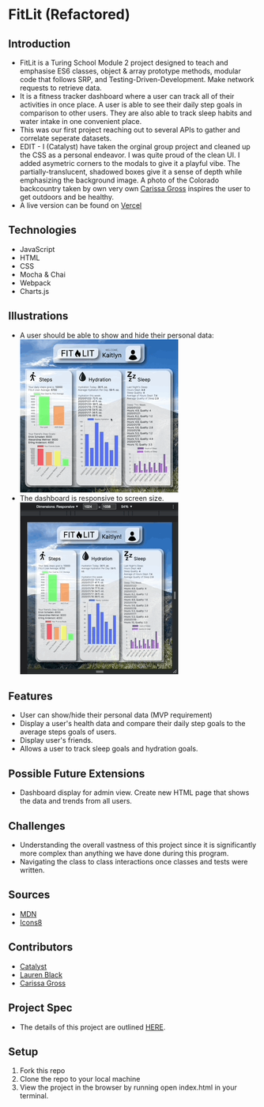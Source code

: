 # FitLit (Refactored)

## Introduction
- FitLit is a Turing School Module 2 project designed to teach and emphasise ES6 classes, object & array prototype methods, modular code that follows SRP, and Testing-Driven-Development.
Make network requests to retrieve data.
- It is a fitness tracker dashboard where a user can track all of their activities in once place. A user is able to see their daily step goals in comparison to other users. They are also able to track sleep habits and water intake in one convenient place.
- This was our first project reaching out to several APIs to gather and correlate seperate datasets.
- EDIT - I (Catalyst) have taken the orginal group project and cleaned up the CSS as a personal endeavor. I was quite proud of the clean UI. I added asymetric corners to the modals to give it a playful vibe. The partially-translucent, shadowed boxes give it a sense of depth while emphasizing the background image. A photo of the Colorado backcountry taken by own very own [Carissa Gross](https://www.carissagrossphotography.com) inspires the user to get outdoors and be healthy.
- A live version can be found on [Vercel](https://2fit2lit.vercel.app)

## Technologies
- JavaScript
- HTML
- CSS
- Mocha & Chai
- Webpack
- Charts.js

## Illustrations
- A user should be able to show and hide their personal data:  
![user icon changes from name to personal info when clicked ](https://raw.githubusercontent.com/Catalyst4Change/2fit2lit/main/src/images/2fit_userinfo.gif)
- The dashboard is responsive to screen size.  
![the screen shifts from multiple columns to a single scrollable column on a smaller screen](https://raw.githubusercontent.com/Catalyst4Change/2fit2lit/main/src/images/2fit_responsive.gif)

## Features
- User can show/hide their personal data (MVP requirement)
- Display a user's health data and compare their daily step goals to the average steps goals of users.
- Display user's friends.
- Allows a user to track sleep goals and hydration goals.

## Possible Future Extensions
- Dashboard display for admin view. Create new HTML page that shows the data and trends from all users.

## Challenges
- Understanding the overall vastness of this project since it is significantly more complex than anything we have done during this program.
- Navigating the class to class interactions once classes and tests were written.

## Sources
- [MDN](https://developer.mozilla.org/en-US/)
- [Icons8](https://icons8.com/)

## Contributors
- [Catalyst](https://github.com/Catalyst4Change)
- [Lauren Black](https://github.com/LaurenBlack5280)
- [Carissa Gross](https://github.com/carissagross)

## Project Spec
- The details of this project are outlined [HERE](http://frontend.turing.io/projects/fitlit.html).

## Setup
1. Fork this repo
2. Clone the repo to your local machine
3. View the project in the browser by running open index.html in your terminal.
